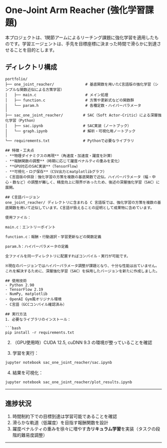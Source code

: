 # One-Joint Arm Reacher (強化学習課題)

本プロジェクトは、1関節アームによるリーチング課題に強化学習を適用したものです。学習エージェントは、手先を目標座標に決まった時間で滑らかに到達させることを目的とします。

## ディレクトリ構成

```plaintext
portfolio/
├── one_joint_reacher/              # 基底関数を用いたC言語版の強化学習（シンプルな関数近似による方策学習）
│   ├── main.c                      # メイン処理
│   ├── function.c                  # 方策や更新式などの関数群
│   └── param.h                     # 各種定数・ハイパーパラメータ
│
├── sac_one_joint_reacher/         # SAC（Soft Actor-Critic）による深層強化学習（Python）
│   ├── sac.ipynb                  # SAC実装（ノートブック）
│   └── graph.ipynb                # 解析・可視化用ノートブック
│
└── requirements.txt               # Pythonで必要なライブラリ

## 特徴・工夫点
- **物理ダイナミクスの再現**（角速度・加速度・躍度を計算）
- **報酬関数の調整**（時期に応じて躍度ペナルティの重みを変化）
- **GPU対応のSAC実装**（TensorFlow）
- **可視化・ログ保存**（CSV出力とmatplotlibグラフ）
- C言語版の併設：強化学習の方策を複数の基底関数で近似。ハイパーパラメータ（幅・中心・数など）の調整が難しく、精度向上に限界があったため、後述の深層強化学習（SAC）に展開。

## C言語バージョン
one_joint_reacher/ ディレクトリに含まれる C 言語版では、強化学習の方策を複数の基底関数を用いて近似しています。C言語が扱えることの証明として成果物に含めています。

使用ファイル：

main.c：エントリーポイント

function.c：報酬・行動選択・学習更新などの関数定義

param.h：ハイパーパラメータの定義

全ファイルを同一ディレクトリに配置すればコンパイル・実行が可能です。

※現在のバージョンではハイパーパラメータ調整が課題となり、十分な性能は出ていません。これを解決するために、深層強化学習（SAC）を採用したバージョンを新たに作成しました。

## 使用技術
- Python 2.90
- TensorFlow 2.19
- NumPy, matplotlib
- OpenAI Gym風オリジナル環境
- C言語（GCCコンパイル確認済み）

## 実行方法
1. 必要なライブラリのインストール：

```bash
pip install -r requirements.txt
```

2. （GPU使用時）CUDA 12.5, cuDNN 9.3 の環境が整っていることを確認

3. 学習を実行：

```bash
jupyter notebook sac_one_joint_reacher/sac.ipynb
```

4. 結果を可視化：

```bash
jupyter notebook sac_one_joint_reacher/plot_results.ipynb
```
---
## 進捗状況
1. 時間制約下での目標到達は学習可能であることを確認  
2. 滑らかな軌道（低躍度）を目指す報酬関数を設計  
3. 躍度ペナルティの重みを徐々に増やす**カリキュラム学習**を実装（タスクの段階的難易度調整）

---



